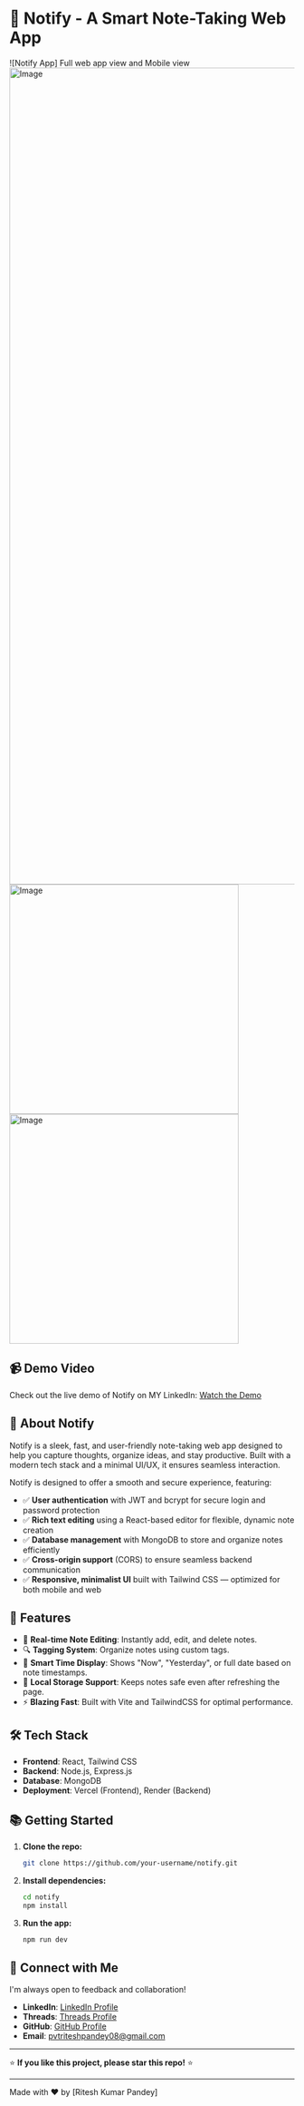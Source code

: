 # 🚀 Notify - A Smart Note-Taking Web App
![Notify App]
Full web app view and Mobile view
<img width="1440" alt="Image" src="https://github.com/user-attachments/assets/580afed9-8c23-46cf-ac27-14f30d139826" />
<img width="405" alt="Image" src="https://github.com/user-attachments/assets/9a4b4d06-e009-425e-81f1-6e6c124ad53b" />
<img width="405" alt="Image" src="https://github.com/user-attachments/assets/f1817b68-ae95-4d08-8840-1d0a48e64d19" />
## 📹 Demo Video
Check out the live demo of Notify on MY LinkedIn:
[Watch the Demo]([https://www.linkedin.com/posts/your-linkedin-profile/demo-video](https://www.linkedin.com/posts/ritesh-kumar-pandey-9b3296305_notifyapp-mernstack-react-activity-7300946368104140801-Iz6w?utm_source=share&utm_medium=member_desktop&rcm=ACoAAE3RbxcB5-KDrsULMJbtWe77Pstj2lrkSKw)](https://www.linkedin.com/posts/ritesh-kumar-pandey-9b3296305_notifyapp-mernstack-react-activity-7300946368104140801-Iz6w?utm_source=share&utm_medium=member_desktop&rcm=ACoAAE3RbxcB5-KDrsULMJbtWe77Pstj2lrkSKw))

## 📒 About Notify
Notify is a sleek, fast, and user-friendly note-taking web app designed to help you capture thoughts, organize ideas, and stay productive. Built with a modern tech stack and a minimal UI/UX, it ensures seamless interaction.

Notify is designed to offer a smooth and secure experience, featuring:
- ✅ **User authentication** with JWT and bcrypt for secure login and password protection
- ✅ **Rich text editing** using a React-based editor for flexible, dynamic note creation
- ✅ **Database management** with MongoDB to store and organize notes efficiently
- ✅ **Cross-origin support** (CORS) to ensure seamless backend communication
- ✅ **Responsive, minimalist UI** built with Tailwind CSS — optimized for both mobile and web

## 🌟 Features
- 📝 **Real-time Note Editing**: Instantly add, edit, and delete notes.
- 🔍 **Tagging System**: Organize notes using custom tags.
- 📅 **Smart Time Display**: Shows "Now", "Yesterday", or full date based on note timestamps.
- 💾 **Local Storage Support**: Keeps notes safe even after refreshing the page.
- ⚡ **Blazing Fast**: Built with Vite and TailwindCSS for optimal performance.

## 🛠️ Tech Stack
- **Frontend**: React, Tailwind CSS
- **Backend**: Node.js, Express.js
- **Database**: MongoDB
- **Deployment**: Vercel (Frontend), Render (Backend)

## 📚 Getting Started
1. **Clone the repo:**
   ```bash
   git clone https://github.com/your-username/notify.git
   ```
2. **Install dependencies:**
   ```bash
   cd notify
   npm install
   ```
3. **Run the app:**
   ```bash
   npm run dev
   ```

## 🤝 Connect with Me
I'm always open to feedback and collaboration!
- **LinkedIn**: [LinkedIn Profile](www.linkedin.com/in/ritesh-kumar-pandey-9b3296305)
- **Threads**: [Threads Profile](https://www.threads.net/@rajjj.pandeyy?igshid=NTc4MTIwNjQ2YQ==)
- **GitHub**: [GitHub Profile](https://github.com/your-username)
- **Email**: pvtriteshpandey08@gmail.com

---

⭐ **If you like this project, please star this repo!** ⭐

---

Made with ❤️ by [Ritesh Kumar Pandey]

